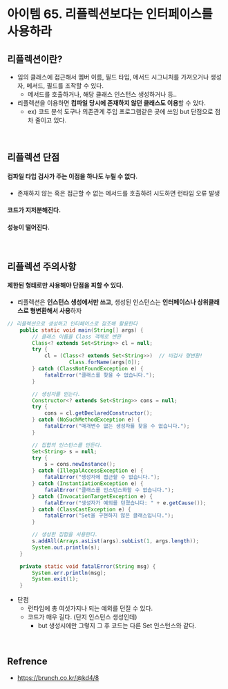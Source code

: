 # 아이템 65. 리플렉션보다는 인터페이스를 사용하라
## 리플렉션이란?
- 임의 클래스에 접근해서 멤버 이름, 필드 타입, 메서드 시그니처를 가져오거나 생성자, 메서드, 필드를 조작할 수 있다.
  - 메서드를 호출하거나, 해당 클래스 인스턴스 생성하거나 등..
- 리플렉션을 이용하면 **컴파일 당시에 존재하지 않던 클래스도 이용**할 수 있다.
  - ex) 코드 분석 도구나 의존관계 주입 프로그램같은 곳에 쓰임 but 단점으로 점차 줄이고 있다.

<br/>

## 리플렉션 단점
#### 컴파일 타입 검사가 주는 이점을 하나도 누릴 수 없다.
- 존재하지 않는 혹은 접근할 수 없는 메서드를 호출하려 시도하면 런타임 오류 발생
#### 코드가 지저분해진다.
#### 성능이 떨어진다.

<br/>

## 리플렉션 주의사항
#### 제한된 형태로만 사용해야 단점을 피할 수 있다.
- 리플렉션은 **인스턴스 생성에서만 쓰고**, 생성된 인스턴스는 **인터페이스나 상위클래스로 형변환해서 사용**하자
```java
// 리플렉션으로 생성하고 인터페이스로 참조해 활용한다
    public static void main(String[] args) {
        // 클래스 이름을 Class 객체로 변환
        Class<? extends Set<String>> cl = null;
        try {
            cl = (Class<? extends Set<String>>)  // 비검사 형변환!
                    Class.forName(args[0]);
        } catch (ClassNotFoundException e) {
            fatalError("클래스를 찾을 수 없습니다.");
        }

        // 생성자를 얻는다.
        Constructor<? extends Set<String>> cons = null;
        try {
            cons = cl.getDeclaredConstructor();
        } catch (NoSuchMethodException e) {
            fatalError("매개변수 없는 생성자를 찾을 수 없습니다.");
        }

        // 집합의 인스턴스를 만든다.
        Set<String> s = null;
        try {
            s = cons.newInstance();
        } catch (IllegalAccessException e) {
            fatalError("생성자에 접근할 수 없습니다.");
        } catch (InstantiationException e) {
            fatalError("클래스를 인스턴스화할 수 없습니다.");
        } catch (InvocationTargetException e) {
            fatalError("생성자가 예외를 던졌습니다: " + e.getCause());
        } catch (ClassCastException e) {
            fatalError("Set을 구현하지 않은 클래스입니다.");
        }

        // 생성한 집합을 사용한다.
        s.addAll(Arrays.asList(args).subList(1, args.length));
        System.out.println(s);
    }

    private static void fatalError(String msg) {
        System.err.println(msg);
        System.exit(1);
    }
```
- 단점
  - 런타임에 총 여섯가지나 되는 예외를 던질 수 있다.
  - 코드가 매우 길다. (단지 인스턴스 생성인데)
    - but 생성시에만 그렇지 그 후 코드는 다른 Set 인스턴스와 같다.

<br/>

## Refrence
- https://brunch.co.kr/@kd4/8 